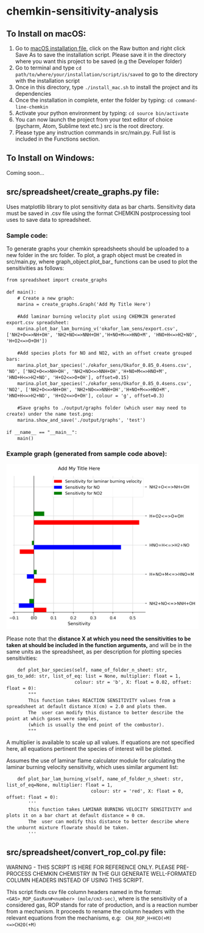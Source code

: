# chemkin-sensitivity-analysis

## To Install on macOS:
1. Go to [macOS installation file](https://github.com/marina8888/chemkin-sensitivity-analysis/blob/master/src/install_files/macos_install.sh), click on the Raw button and right click Save As to save the installation script. Please save it in the directory where you want this project to be saved (e.g the Developer folder)
2. Go to terminal and type `cd path/to/where/your/installation/script/is/saved` to go to the directory with the installation script
3. Once in this directory, type `./install_mac.sh` to install the project and its dependencies 
4. Once the installation in complete, enter the folder by typing: `cd command-line-chemkin`
5. Activate your python environment by typing: `cd source bin/activate`
6. You can now launch the project from your text editor of choice (pycharm, Atom, Sublime text etc.) src is the root directory.
7. Please type any instruction commands in src/main.py. Full list is included in the Functions section. 

## To Install on Windows:
Coming soon...


## src/spreadsheet/create_graphs.py file:
Uses matplotlib library to plot sensitivity data as bar charts. Sensitivity data must be saved in .csv file using the format CHEMKIN postprocessing tool uses to save data to spreadsheet.


### Sample code: 
To generate graphs your chemkin spreadsheets should be uploaded to a new folder in the src folder. To plot, a graph object must be created in src/main.py, where graph_object.plot_bar_ functions can be used to plot the sensitivities as follows:
```
from spreadsheet import create_graphs

def main():
    # Create a new graph:
    marina = create_graphs.Graph('Add My Title Here')

    #Add laminar burning velocity plot using CHEMKIN generated export.csv spreadsheet:
    marina.plot_bar_lam_burning_v('okafor_lam_sens/export.csv', ['NH2+O<=>NH+OH', 'NH2+NO<=>NNH+OH','H+NO+M<=>HNO+M', 'HNO+H<=>H2+NO', 'H+O2<=>O+OH'])

    #Add species plots for NO and NO2, with an offset create grouped bars:
    marina.plot_bar_species('./okafor_sens/Okafor_0.85_0.4sens.csv', 'NO', ['NH2+O<=>NH+OH', 'NH2+NO<=>NNH+OH','H+NO+M<=>HNO+M', 'HNO+H<=>H2+NO', 'H+O2<=>O+OH'], offset=0.15)
    marina.plot_bar_species('./okafor_sens/Okafor_0.85_0.4sens.csv', 'NO2', ['NH2+O<=>NH+OH', 'NH2+NO<=>NNH+OH','H+NO+M<=>HNO+M', 'HNO+H<=>H2+NO', 'H+O2<=>O+OH'], colour = 'g', offset=0.3)
    
    #Save graphs to ./output/graphs folder (which user may need to create) under the name test.png:
    marina.show_and_save('./output/graphs', 'test')

if __name__ == "__main__":
    main()
```

### Example graph (generated from sample code above):

![Sample code graph](src/website_images/test.png)

Please note that the __distance X at which you need the sensitivities to be taken at should be included in the function arguments,__ and will be in the same units as the spreadsheet, as per description for plotting species sensitivities: 

```
    def plot_bar_species(self, name_of_folder_n_sheet: str, gas_to_add: str, list_of_eq: list = None, multiplier: float = 1,
                         colour: str = 'b', X: float = 0.02, offset: float = 0):
        """
        This function takes REACTION SENSITIVITY values from a spreadsheet at default distance X(cm) = 2.0 and plots them.
        The  user can modify this distance to better describe the point at which gases were samples,
        (which is usually the end point of the combustor).
        """
```
A multiplier is available to scale up all values. If equations are not specified here, all equations pertinent the species of interest will be plotted. 


Assumes the use of laminar flame calculator module for calculating the laminar burning velocity sensitivity, which uses similar argument list: 
```
    def plot_bar_lam_burning_v(self, name_of_folder_n_sheet: str, list_of_eq=None, multiplier: float = 1,
                               colour: str = 'red', X: float = 0, offset: float = 0):
        '''
        this function takes LAMINAR BURNING VELOCITY SENSITIVITY and plots it on a bar chart at default distance = 0 cm.
        The  user can modify this distance to better describe where the unburnt mixture flowrate should be taken.
        '''
```

## src/spreadsheet/convert_rop_col.py file:
WARNING - THIS SCRIPT IS HERE FOR REFERENCE ONLY. PLEASE PRE-PROCESS CHEMKIN CHEMISTRY IN THE GUI GENERATE WELL-FORMATED COLUMN HEADERS INSTEAD OF USING THIS SCRIPT. 

This script finds csv file column headers named in the format: `<GAS>_ROP_GasRxn#<number> (mole/cm3-sec)`, where <GAS> is the sensitivity of a considered gas, ROP stands for rate of production, and <number> is a reaction number from a mechanism. 
  It proceeds to rename the column headers with the relevant equations from the mechanisms, e.g: 
  ` CH4_ROP_H+HCO(+M)<=>CH2O(+M)`
